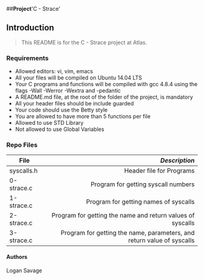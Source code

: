 ##**Project**'C - Strace'

## Introduction
> This README is for the C - Strace project at Atlas.

### Requirements
- Allowed editors: vi, vim, emacs
- All your files will be compiled on Ubuntu 14.04 LTS
- Your C programs and functions will be compiled with gcc 4.8.4 using the flags -Wall -Werror -Wextra and -pedantic
- A README.md file, at the root of the folder of the project, is mandatory
- All your header files should be include guarded
- Your code should use the Betty style
- You are allowed to have more than 5 functions per file
- Allowed to use STD Library
- Not allowed to use Global Variables

### Repo Files
| **File** | *__Description__* |
|----------|----------------:|
|syscalls.h| Header file for Programs|
|0-strace.c| Program for getting syscall numbers|
|1-strace.c| Program for getting names of syscalls|
|2-strace.c| Program for getting the name and return values of syscalls|
|3-strace.c| Program for getting the name, parameters, and return value of syscalls|

#### Authors
Logan Savage